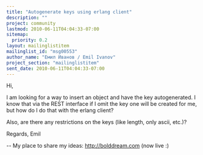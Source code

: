 ```yaml
---
title: "Autogenerate keys using erlang client"
description: ""
project: community
lastmod: 2010-06-11T04:04:33-07:00
sitemap:
  priority: 0.2
layout: mailinglistitem
mailinglist_id: "msg00553"
author_name: "Емил Иванов / Emil Ivanov"
project_section: "mailinglistitem"
sent_date: 2010-06-11T04:04:33-07:00
---
```



Hi,

I am looking for a way to insert an object and have the key
autogenerated. I know that via the REST interface if I omit the key
one will be created for me, but how do I do that with the erlang
client?

Also, are there any restrictions on the keys (like length, only ascii, etc.)?

Regards,
Emil

-- 
My place to share my ideas:
http://bolddream.com (now live :)

